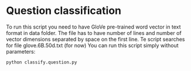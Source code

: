 Question classification
=======================

To run this script you need to have GloVe pre-trained word vector in text format in data folder. The file has to have number
of lines and number of vector dimensions separated by space on the first line.
Te script searches for file glove.6B.50d.txt (for now)
You can run this script simply without parameters:

    python classify.question.py